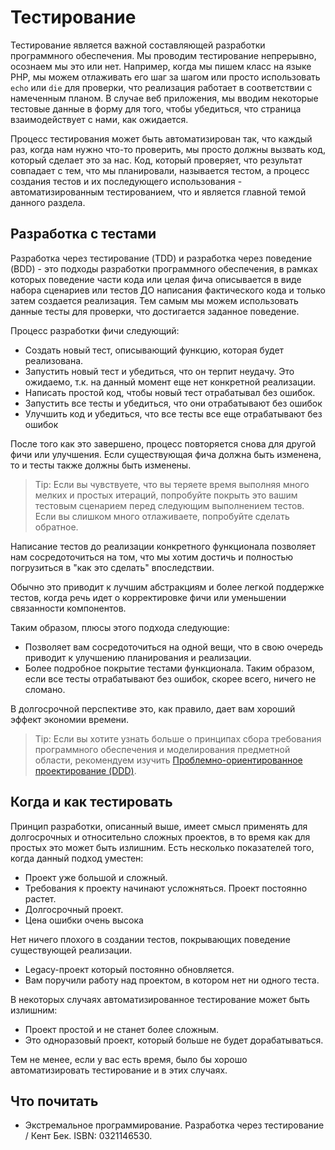 Тестирование
============

Тестирование является важной составляющей разработки программного обеспечения. Мы проводим тестирование непрерывно, осознаем мы это или нет. Например, когда мы пишем класс на языке PHP, мы можем отлаживать его шаг за шагом или просто использовать `echo` или `die` для проверки, что реализация работает в соответствии с намеченным планом. В случае веб приложения, мы вводим некоторые тестовые данные в форму для того, чтобы убедиться, что страница взаимодействует с нами, как ожидается.

Процесс тестирования может быть автоматизирован так, что каждый раз, когда нам нужно что-то проверить, мы просто должны 
вызвать код, который сделает это за нас. Код, который проверяет, что результат совпадает с тем, что мы планировали, называется тестом, а процесс создания тестов и их последующего использования - автоматизированным тестированием, что и является главной темой данного раздела.

Разработка с тестами
--------------------

Разработка через тестирование (TDD) и разработка через поведение (BDD) - это подходы разработки программного обеспечения, в рамках которых поведение части кода или целая фича описывается в виде набора сценариев или тестов ДО написания фактического кода и только
затем создается реализация. Тем самым мы можем использовать данные тесты для проверки, что достигается заданное поведение.

Процесс разработки фичи следующий:

- Создать новый тест, описывающий функцию, которая будет реализована.
- Запустить новый тест и убедиться, что он терпит неудачу. Это ожидаемо, т.к. на данный момент еще нет конкретной реализации.
- Написать простой код, чтобы новый тест отрабатывал без ошибок.
- Запустить все тесты и убедиться, что они отрабатывают без ошибок
- Улучшить код и убедиться, что все тесты все еще отрабатывают без ошибок

После того как это завершено, процесс повторяется снова для другой фичи или улучшения. Если существующая фича должна быть изменена, то и тесты также должны быть изменены.

> Tip: Если вы чувствуете, что вы теряете время выполняя много мелких и простых итераций, попробуйте покрыть это
> вашим тестовым сценарием перед следующим выполнением тестов. Если вы слишком много отлаживаете, попробуйте сделать обратное.

Написание тестов до реализации конкретного функционала позволяет нам сосредоточиться на том, что мы хотим достичь и полностью
погрузиться в "как это сделать" впоследствии. 

Обычно это приводит к лучшим абстракциям и более легкой поддержке тестов, когда речь идет о корректировке фичи или уменьшении связанности компонентов.

Таким образом, плюсы этого подхода следующие:

- Позволяет вам сосредоточиться на одной вещи, что в свою очередь приводит к улучшению планирования и реализации.
- Более подробное покрытие тестами функционала. Таким образом, если все тесты отрабатывают без ошибок, скорее всего, ничего не сломано.

В долгосрочной перспективе это, как правило, дает вам хороший эффект экономии времени.

> Tip: Если вы хотите узнать больше о принципах сбора требования программного обеспечения и моделирования
> предметной области, рекомендуем изучить [Проблемно-ориентированное проектирование (DDD)](https://en.wikipedia.org/wiki/Domain-driven_design).

Когда и как тестировать
-----------------------

Принцип разработки, описанный выше, имеет смысл применять для долгосрочных и относительно сложных проектов, в то время как для простых это может быть излишним. Есть несколько показателей того, когда данный подход уместен:

- Проект уже большой и сложный.
- Требования к проекту начинают усложняться. Проект постоянно растет.
- Долгосрочный проект.
- Цена ошибки очень высока

Нет ничего плохого в создании тестов, покрывающих поведение существующей реализации.

- Legacy-проект который постоянно обновляется.
- Вам поручили работу над проектом, в котором нет ни одного теста.

В некоторых случаях автоматизированное тестирование может быть излишним:

- Проект простой и не станет более сложным.
- Это одноразовый проект, который больше не будет дорабатываться.

Тем не менее, если у вас есть время, было бы хорошо автоматизировать тестирование и в этих случаях.

Что почитать
------------

- Экстремальное программирование. Разработка через тестирование / Кент Бек. ISBN: 0321146530.
